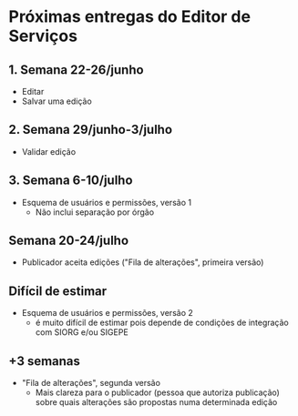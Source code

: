 Próximas entregas do Editor de Serviços
=======================================
## 1. Semana 22-26/junho
- Editar 
- Salvar uma edição

## 2. Semana 29/junho-3/julho
- Validar edição

## 3. Semana 6-10/julho
- Esquema de usuários e permissões, versão 1 
    - Não inclui separação por órgão

## Semana 20-24/julho
- Publicador aceita edições ("Fila de alterações", primeira versão)

## Difícil de estimar
- Esquema de usuários e permissões, versão 2
    - é muito difícil de estimar pois depende de condições de integração com SIORG e/ou SIGEPE

## +3 semanas
-  "Fila de alterações", segunda versão
    - Mais clareza para o publicador (pessoa que autoriza publicação) sobre quais alterações são propostas numa determinada edição   









